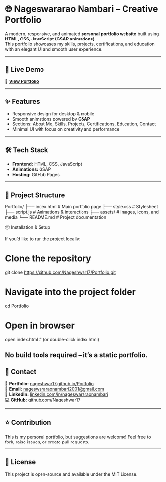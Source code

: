 # 🌐 Nageswararao Nambari – Creative Portfolio  

A modern, responsive, and animated **personal portfolio website** built using **HTML, CSS, JavaScript (GSAP animations)**.  
This portfolio showcases my skills, projects, certifications, and education with an elegant UI and smooth user experience.  

---

## 🚀 Live Demo  
🔗 [**View Portfolio**](https://nageshwar17.github.io/Portfolio/)  

---

## ✨ Features  
- Responsive design for desktop & mobile  
- Smooth animations powered by **GSAP**  
- Sections: About Me, Skills, Projects, Certifications, Education, Contact  
- Minimal UI with focus on creativity and performance  

---

## 🛠️ Tech Stack  
- **Frontend:** HTML, CSS, JavaScript  
- **Animations:** GSAP  
- **Hosting:** GitHub Pages  

---

## 📂 Project Structure  
Portfolio/
├── index.html # Main portfolio page
├── style.css # Stylesheet
├── script.js # Animations & interactions
├── assets/ # Images, icons, and media
└── README.md # Project documentation

📦 Installation & Setup

If you’d like to run the project locally:

# Clone the repository
git clone https://github.com/Nageshwar17/Portfolio.git

# Navigate into the project folder
cd Portfolio

# Open in browser
open index.html   # (or double-click index.html)


No build tools required – it’s a static portfolio.
---

## 📧 Contact  
💼 **Portfolio:** [nageshwar17.github.io/Portfolio](https://nageshwar17.github.io/Portfolio)  
📩 **Email:** [nageswararaonambari2001@gmail.com](mailto:nageswararaonambari2001@gmail.com)  
🔗 **LinkedIn:** [linkedin.com/in/nageswararaonambari](https://linkedin.com/in/nageswararaonambari)  
💻 **GitHub:** [github.com/Nageshwar17](https://github.com/Nageshwar17)  

---

## ⭐ Contribution  
This is my personal portfolio, but suggestions are welcome! Feel free to fork, raise issues, or create pull requests.  

---

## 📜 License  
This project is open-source and available under the MIT License.